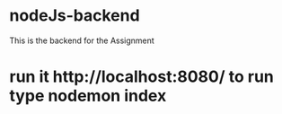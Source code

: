 # nodeJs-backend
This is the backend for the Assignment
# run it http://localhost:8080/  to run type nodemon index
